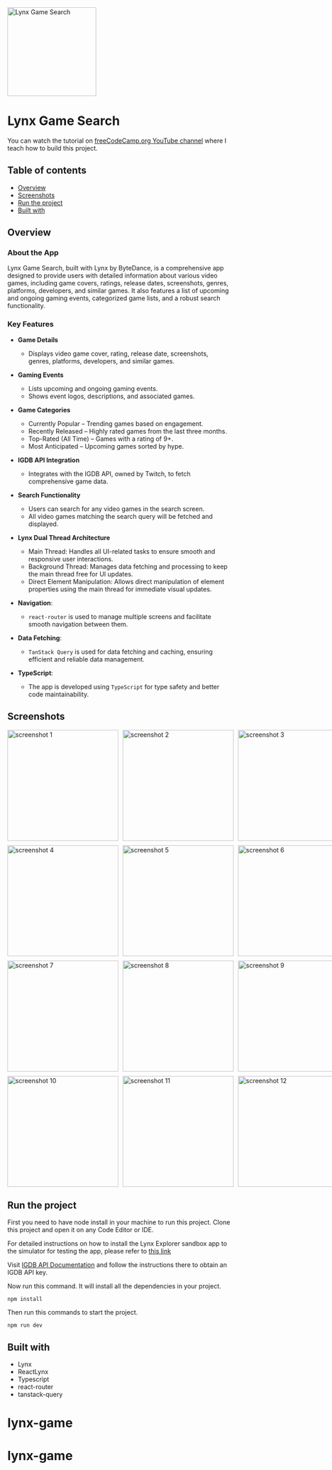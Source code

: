 <img src="src/assets/logo.png" alt="Lynx Game Search" width="200" height="200"/>

# Lynx Game Search

You can watch the tutorial on  [freeCodeCamp.org YouTube channel](https://youtu.be/KCQsP91Wor0?si=hsBe5f7E5D_CZkBL)  where I teach how to build this project.

## Table of contents

- [Overview](#overview)
- [Screenshots](#screenshots)
- [Run the project](#run-the-project)
- [Built with](#built-with)

## Overview

### About the App

Lynx Game Search, built with Lynx by ByteDance, is a comprehensive app designed to provide users with detailed information about various video games, including game covers, ratings, release dates, screenshots, genres, platforms, developers, and similar games. It also features a list of upcoming and ongoing gaming events, categorized game lists, and a robust search functionality.

### Key Features

- **Game Details**
  - Displays video game cover, rating, release date, screenshots, genres, platforms, developers, and similar games.

- **Gaming Events**
	- Lists upcoming and ongoing gaming events.
	- Shows event logos, descriptions, and associated games.

- **Game Categories**
	- Currently Popular – Trending games based on engagement.
	- Recently Released – Highly rated games from the last three months.
	- Top-Rated (All Time) – Games with a rating of 9+.
	- Most Anticipated – Upcoming games sorted by hype.

- **IGDB API Integration**
  - Integrates with the IGDB API, owned by Twitch, to fetch comprehensive game data.

- **Search Functionality**
  - Users can search for any video games in the search screen.
  - All video games matching the search query will be fetched and displayed.

- **Lynx Dual Thread Architecture**
	- Main Thread: Handles all UI-related tasks to ensure smooth and responsive user interactions.
	- Background Thread: Manages data fetching and processing to keep the main thread free for UI updates.
	- Direct Element Manipulation: Allows direct manipulation of element properties using the main thread for immediate visual updates.

- **Navigation**:
  - `react-router` is used to manage multiple screens and facilitate smooth navigation between them.

- **Data Fetching**:
  - `TanStack Query` is used for data fetching and caching, ensuring efficient and reliable data management.

- **TypeScript**:
  - The app is developed using `TypeScript` for type safety and better code maintainability.

## Screenshots

<div style="display: grid; grid-template-columns: repeat(3, 1fr); gap: 10px;">
    <img src="https://i.imgur.com/HEIBcYW.png" alt="screenshot 1" width="250"/>
    <img src="https://i.imgur.com/EeznSXM.png" alt="screenshot 2" width="250"/>
    <img src="https://i.imgur.com/jjNkUj2.png" alt="screenshot 3" width="250"/>
    <img src="https://i.imgur.com/rOgHh2P.png" alt="screenshot 4" width="250"/>
    <img src="https://i.imgur.com/rDlnSDJ.png" alt="screenshot 5" width="250"/>
    <img src="https://i.imgur.com/hJPDsHp.png" alt="screenshot 6" width="250"/>
    <img src="https://i.imgur.com/Kc6xrw4.png" alt="screenshot 7" width="250"/>
    <img src="https://i.imgur.com/27TkdYS.png" alt="screenshot 8" width="250"/>
    <img src="https://i.imgur.com/iviTRCc.png" alt="screenshot 9" width="250"/>
    <img src="https://i.imgur.com/1UhNrJ0.png" alt="screenshot 10" width="250"/>
    <img src="https://i.imgur.com/ECOePPR.png" alt="screenshot 11" width="250"/>
    <img src="https://i.imgur.com/xUxQEhX.png" alt="screenshot 12" width="250"/>
</div>


## Run the project

First you need to have node install in your machine to run this project.
Clone this project and open it on any Code Editor or IDE.

For detailed instructions on how to install the Lynx Explorer sandbox app to the simulator for testing the app, please refer to [this link](https://lynxjs.org/guide/start/quick-start.html#ios-simulator-platform=macos-arm64,explorer-platform=ios-simulator)

Visit [IGDB API Documentation](https://api-docs.igdb.com/#getting-started) and follow the instructions there to obtain an IGDB API key.

Now run this command. It will install all the dependencies in your project.

```
npm install
```

Then run this commands to start the project.

```
npm run dev
```

## Built with

- Lynx
- ReactLynx
- Typescript
- react-router
- tanstack-query
# lynx-game
# lynx-game
